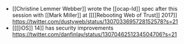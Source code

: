 -  [[Christine Lemmer Webber]] wrote the [[ocap-ld]] spec after this session with [[Mark Miller]] at [[[[Rebooting Web of Trust]] 2017]] https://twitter.com/dustyweb/status/1307033695728152578?s=21
- [[[[iOS]] 14]] has security improvements https://twitter.com/danfinlay/status/1307046251234504706?s=21
